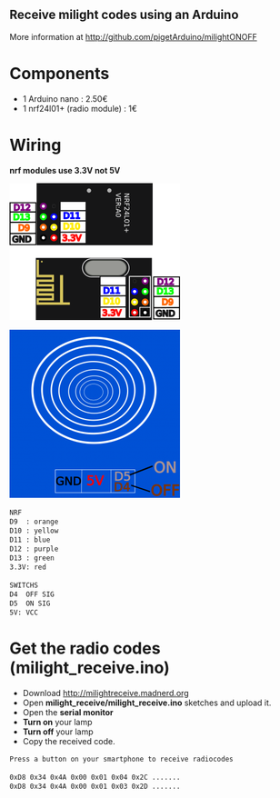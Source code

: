 Receive milight codes using an Arduino
----------------------------------------
More information at http://github.com/pigetArduino/milightONOFF   

# Components
* 1 Arduino nano : 2.50€	   
* 1 nrf24l01+ (radio module) : 1€	   

# Wiring
**nrf modules use 3.3V not 5V**

![nrf_pinout](https://github.com/pigetArduino/milightONOFF/raw/master/doc/nrf_pinout.png)

![touchsensor](https://github.com/pigetArduino/milightONOFF/raw/master/doc/touchsensor.png)

```
NRF
D9	: orange
D10	: yellow
D11	: blue
D12	: purple
D13	: green
3.3V: red

SWITCHS
D4	OFF SIG
D5	ON SIG
5V: VCC
```

# Get the radio codes (milight_receive.ino)
* Download http://milightreceive.madnerd.org
* Open **milight_receive/milight_receive.ino** sketches and upload it.
* Open the **serial monitor**
* **Turn on** your lamp
* **Turn off** your lamp 
* Copy the received code.
```
Press a button on your smartphone to receive radiocodes

0xD8 0x34 0x4A 0x00 0x01 0x04 0x2C .......
0xD8 0x34 0x4A 0x00 0x01 0x03 0x2D .......
```
